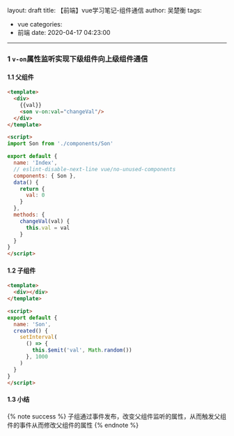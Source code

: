 layout: draft
title: 【前端】vue学习笔记-组件通信
author: 吴楚衡
tags:
  - vue
categories:
  - 前端
date: 2020-04-17 04:23:00
---
### 1 `v-on`属性监听实现下级组件向上级组件通信

#### 1.1 父组件

``` html
<template>
  <div>
    {{val}}
    <son v-on:val="changeVal"/>
  </div>
</template>

<script>
import Son from './components/Son'

export default {
  name: 'Index',
  // eslint-disable-next-line vue/no-unused-components
  components: { Son },
  data() {
    return {
      val: 0
    }
  },
  methods: {
    changeVal(val) {
      this.val = val
    }
  }
}
</script>

```
<!--more-->

#### 1.2 子组件

``` html
<template>
  <div></div>
</template>

<script>
export default {
  name: 'Son',
  created() {
    setInterval(
      () => {
        this.$emit('val', Math.random())
      }, 1000
    )
  }
}
</script>


```
#### 1.3 小结
{% note success %}
	子组通过事件发布，改变父组件监听的属性，从而触发父组件的事件从而修改父组件的属性
{% endnote %}

